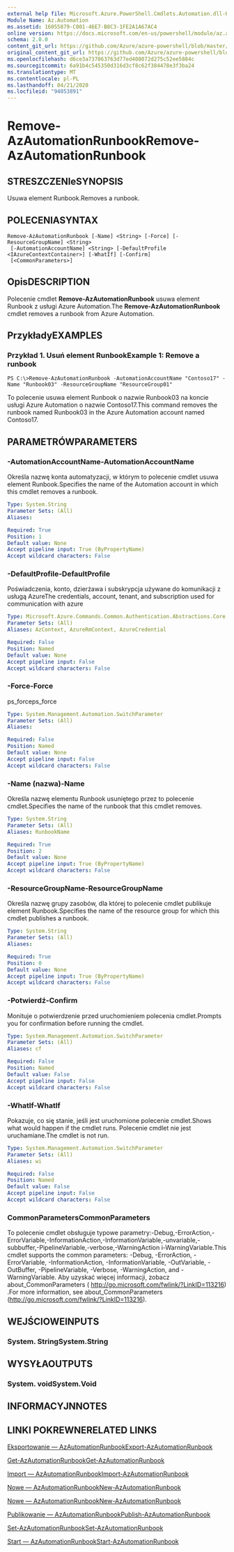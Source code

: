 ```yaml
---
external help file: Microsoft.Azure.PowerShell.Cmdlets.Automation.dll-Help.xml
Module Name: Az.Automation
ms.assetid: 16055879-C001-46E7-B8C3-1FE2A1A67AC4
online version: https://docs.microsoft.com/en-us/powershell/module/az.automation/remove-azautomationrunbook
schema: 2.0.0
content_git_url: https://github.com/Azure/azure-powershell/blob/master/src/Automation/Automation/help/Remove-AzAutomationRunbook.md
original_content_git_url: https://github.com/Azure/azure-powershell/blob/master/src/Automation/Automation/help/Remove-AzAutomationRunbook.md
ms.openlocfilehash: d6ce3a737063763d77ed408072d275c52ee5884c
ms.sourcegitcommit: 6a91b4c545350d316d3cf8c62f384478e3f3ba24
ms.translationtype: MT
ms.contentlocale: pl-PL
ms.lasthandoff: 04/21/2020
ms.locfileid: "94053891"
---
```

# <span data-ttu-id="0a36d-101">Remove-AzAutomationRunbook</span><span class="sxs-lookup"><span data-stu-id="0a36d-101">Remove-AzAutomationRunbook</span></span>

## <span data-ttu-id="0a36d-102">STRESZCZENIe</span><span class="sxs-lookup"><span data-stu-id="0a36d-102">SYNOPSIS</span></span>
<span data-ttu-id="0a36d-103">Usuwa element Runbook.</span><span class="sxs-lookup"><span data-stu-id="0a36d-103">Removes a runbook.</span></span>

## <span data-ttu-id="0a36d-104">POLECENIA</span><span class="sxs-lookup"><span data-stu-id="0a36d-104">SYNTAX</span></span>

```
Remove-AzAutomationRunbook [-Name] <String> [-Force] [-ResourceGroupName] <String>
 [-AutomationAccountName] <String> [-DefaultProfile <IAzureContextContainer>] [-WhatIf] [-Confirm]
 [<CommonParameters>]
```

## <span data-ttu-id="0a36d-105">Opis</span><span class="sxs-lookup"><span data-stu-id="0a36d-105">DESCRIPTION</span></span>
<span data-ttu-id="0a36d-106">Polecenie cmdlet **Remove-AzAutomationRunbook** usuwa element Runbook z usługi Azure Automation.</span><span class="sxs-lookup"><span data-stu-id="0a36d-106">The **Remove-AzAutomationRunbook** cmdlet removes a runbook from Azure Automation.</span></span>

## <span data-ttu-id="0a36d-107">Przykłady</span><span class="sxs-lookup"><span data-stu-id="0a36d-107">EXAMPLES</span></span>

### <span data-ttu-id="0a36d-108">Przykład 1. Usuń element Runbook</span><span class="sxs-lookup"><span data-stu-id="0a36d-108">Example 1: Remove a runbook</span></span>
```
PS C:\>Remove-AzAutomationRunbook -AutomationAccountName "Contoso17" -Name "Runbook03" -ResourceGroupName "ResourceGroup01"
```

<span data-ttu-id="0a36d-109">To polecenie usuwa element Runbook o nazwie Runbook03 na koncie usługi Azure Automation o nazwie Contoso17.</span><span class="sxs-lookup"><span data-stu-id="0a36d-109">This command removes the runbook named Runbook03 in the Azure Automation account named Contoso17.</span></span>

## <span data-ttu-id="0a36d-110">PARAMETRÓW</span><span class="sxs-lookup"><span data-stu-id="0a36d-110">PARAMETERS</span></span>

### <span data-ttu-id="0a36d-111">-AutomationAccountName</span><span class="sxs-lookup"><span data-stu-id="0a36d-111">-AutomationAccountName</span></span>
<span data-ttu-id="0a36d-112">Określa nazwę konta automatyzacji, w którym to polecenie cmdlet usuwa element Runbook.</span><span class="sxs-lookup"><span data-stu-id="0a36d-112">Specifies the name of the Automation account in which this cmdlet removes a runbook.</span></span>

```yaml
Type: System.String
Parameter Sets: (All)
Aliases:

Required: True
Position: 1
Default value: None
Accept pipeline input: True (ByPropertyName)
Accept wildcard characters: False
```

### <span data-ttu-id="0a36d-113">-DefaultProfile</span><span class="sxs-lookup"><span data-stu-id="0a36d-113">-DefaultProfile</span></span>
<span data-ttu-id="0a36d-114">Poświadczenia, konto, dzierżawa i subskrypcja używane do komunikacji z usługą Azure</span><span class="sxs-lookup"><span data-stu-id="0a36d-114">The credentials, account, tenant, and subscription used for communication with azure</span></span>

```yaml
Type: Microsoft.Azure.Commands.Common.Authentication.Abstractions.Core.IAzureContextContainer
Parameter Sets: (All)
Aliases: AzContext, AzureRmContext, AzureCredential

Required: False
Position: Named
Default value: None
Accept pipeline input: False
Accept wildcard characters: False
```

### <span data-ttu-id="0a36d-115">-Force</span><span class="sxs-lookup"><span data-stu-id="0a36d-115">-Force</span></span>
<span data-ttu-id="0a36d-116">ps_force</span><span class="sxs-lookup"><span data-stu-id="0a36d-116">ps_force</span></span>

```yaml
Type: System.Management.Automation.SwitchParameter
Parameter Sets: (All)
Aliases:

Required: False
Position: Named
Default value: None
Accept pipeline input: False
Accept wildcard characters: False
```

### <span data-ttu-id="0a36d-117">-Name (nazwa)</span><span class="sxs-lookup"><span data-stu-id="0a36d-117">-Name</span></span>
<span data-ttu-id="0a36d-118">Określa nazwę elementu Runbook usuniętego przez to polecenie cmdlet.</span><span class="sxs-lookup"><span data-stu-id="0a36d-118">Specifies the name of the runbook that this cmdlet removes.</span></span>

```yaml
Type: System.String
Parameter Sets: (All)
Aliases: RunbookName

Required: True
Position: 2
Default value: None
Accept pipeline input: True (ByPropertyName)
Accept wildcard characters: False
```

### <span data-ttu-id="0a36d-119">-ResourceGroupName</span><span class="sxs-lookup"><span data-stu-id="0a36d-119">-ResourceGroupName</span></span>
<span data-ttu-id="0a36d-120">Określa nazwę grupy zasobów, dla której to polecenie cmdlet publikuje element Runbook.</span><span class="sxs-lookup"><span data-stu-id="0a36d-120">Specifies the name of the resource group for which this cmdlet publishes a runbook.</span></span>

```yaml
Type: System.String
Parameter Sets: (All)
Aliases:

Required: True
Position: 0
Default value: None
Accept pipeline input: True (ByPropertyName)
Accept wildcard characters: False
```

### <span data-ttu-id="0a36d-121">-Potwierdź</span><span class="sxs-lookup"><span data-stu-id="0a36d-121">-Confirm</span></span>
<span data-ttu-id="0a36d-122">Monituje o potwierdzenie przed uruchomieniem polecenia cmdlet.</span><span class="sxs-lookup"><span data-stu-id="0a36d-122">Prompts you for confirmation before running the cmdlet.</span></span>

```yaml
Type: System.Management.Automation.SwitchParameter
Parameter Sets: (All)
Aliases: cf

Required: False
Position: Named
Default value: False
Accept pipeline input: False
Accept wildcard characters: False
```

### <span data-ttu-id="0a36d-123">-WhatIf</span><span class="sxs-lookup"><span data-stu-id="0a36d-123">-WhatIf</span></span>
<span data-ttu-id="0a36d-124">Pokazuje, co się stanie, jeśli jest uruchomione polecenie cmdlet.</span><span class="sxs-lookup"><span data-stu-id="0a36d-124">Shows what would happen if the cmdlet runs.</span></span>
<span data-ttu-id="0a36d-125">Polecenie cmdlet nie jest uruchamiane.</span><span class="sxs-lookup"><span data-stu-id="0a36d-125">The cmdlet is not run.</span></span>

```yaml
Type: System.Management.Automation.SwitchParameter
Parameter Sets: (All)
Aliases: wi

Required: False
Position: Named
Default value: False
Accept pipeline input: False
Accept wildcard characters: False
```

### <span data-ttu-id="0a36d-126">CommonParameters</span><span class="sxs-lookup"><span data-stu-id="0a36d-126">CommonParameters</span></span>
<span data-ttu-id="0a36d-127">To polecenie cmdlet obsługuje typowe parametry:-Debug,-ErrorAction,-ErrorVariable,-InformationAction,-InformationVariable,-unvariable,-subbuffer,-PipelineVariable,-verbose,-WarningAction i-WarningVariable.</span><span class="sxs-lookup"><span data-stu-id="0a36d-127">This cmdlet supports the common parameters: -Debug, -ErrorAction, -ErrorVariable, -InformationAction, -InformationVariable, -OutVariable, -OutBuffer, -PipelineVariable, -Verbose, -WarningAction, and -WarningVariable.</span></span> <span data-ttu-id="0a36d-128">Aby uzyskać więcej informacji, zobacz about_CommonParameters ( http://go.microsoft.com/fwlink/?LinkID=113216) .</span><span class="sxs-lookup"><span data-stu-id="0a36d-128">For more information, see about_CommonParameters (http://go.microsoft.com/fwlink/?LinkID=113216).</span></span>

## <span data-ttu-id="0a36d-129">WEJŚCIOWE</span><span class="sxs-lookup"><span data-stu-id="0a36d-129">INPUTS</span></span>

### <span data-ttu-id="0a36d-130">System. String</span><span class="sxs-lookup"><span data-stu-id="0a36d-130">System.String</span></span>

## <span data-ttu-id="0a36d-131">WYSYŁA</span><span class="sxs-lookup"><span data-stu-id="0a36d-131">OUTPUTS</span></span>

### <span data-ttu-id="0a36d-132">System. void</span><span class="sxs-lookup"><span data-stu-id="0a36d-132">System.Void</span></span>

## <span data-ttu-id="0a36d-133">INFORMACYJN</span><span class="sxs-lookup"><span data-stu-id="0a36d-133">NOTES</span></span>

## <span data-ttu-id="0a36d-134">LINKI POKREWNE</span><span class="sxs-lookup"><span data-stu-id="0a36d-134">RELATED LINKS</span></span>

[<span data-ttu-id="0a36d-135">Eksportowanie — AzAutomationRunbook</span><span class="sxs-lookup"><span data-stu-id="0a36d-135">Export-AzAutomationRunbook</span></span>](./Export-AzAutomationRunbook.md)

[<span data-ttu-id="0a36d-136">Get-AzAutomationRunbook</span><span class="sxs-lookup"><span data-stu-id="0a36d-136">Get-AzAutomationRunbook</span></span>](./Get-AzAutomationRunbook.md)

[<span data-ttu-id="0a36d-137">Import — AzAutomationRunbook</span><span class="sxs-lookup"><span data-stu-id="0a36d-137">Import-AzAutomationRunbook</span></span>](./Import-AzAutomationRunbook.md)

[<span data-ttu-id="0a36d-138">Nowe — AzAutomationRunbook</span><span class="sxs-lookup"><span data-stu-id="0a36d-138">New-AzAutomationRunbook</span></span>](./New-AzAutomationRunbook.md)

[<span data-ttu-id="0a36d-139">Nowe — AzAutomationRunbook</span><span class="sxs-lookup"><span data-stu-id="0a36d-139">New-AzAutomationRunbook</span></span>](./New-AzAutomationRunbook.md)

[<span data-ttu-id="0a36d-140">Publikowanie — AzAutomationRunbook</span><span class="sxs-lookup"><span data-stu-id="0a36d-140">Publish-AzAutomationRunbook</span></span>](./Publish-AzAutomationRunbook.md)

[<span data-ttu-id="0a36d-141">Set-AzAutomationRunbook</span><span class="sxs-lookup"><span data-stu-id="0a36d-141">Set-AzAutomationRunbook</span></span>](./Set-AzAutomationRunbook.md)

[<span data-ttu-id="0a36d-142">Start — AzAutomationRunbook</span><span class="sxs-lookup"><span data-stu-id="0a36d-142">Start-AzAutomationRunbook</span></span>](./Start-AzAutomationRunbook.md)


